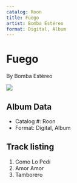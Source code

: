 ```yaml
---
catalog: Roon
title: Fuego
artist: Bomba Estéreo
format: Digital, Album
---
```


# Fuego

By Bomba Estéreo

![](../../assets/albumcovers/Bomba_Estéreo-Fuego.png)

## Album Data

- Catalog #: Roon
- Format: Digital, Album


## Track listing


1. Como Lo Pedí
2. Amor Amor
3. Tamborero

